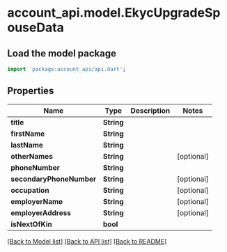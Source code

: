 # account_api.model.EkycUpgradeSpouseData

## Load the model package
```dart
import 'package:account_api/api.dart';
```

## Properties
Name | Type | Description | Notes
------------ | ------------- | ------------- | -------------
**title** | **String** |  | 
**firstName** | **String** |  | 
**lastName** | **String** |  | 
**otherNames** | **String** |  | [optional] 
**phoneNumber** | **String** |  | 
**secondaryPhoneNumber** | **String** |  | [optional] 
**occupation** | **String** |  | [optional] 
**employerName** | **String** |  | [optional] 
**employerAddress** | **String** |  | [optional] 
**isNextOfKin** | **bool** |  | 

[[Back to Model list]](../README.md#documentation-for-models) [[Back to API list]](../README.md#documentation-for-api-endpoints) [[Back to README]](../README.md)


